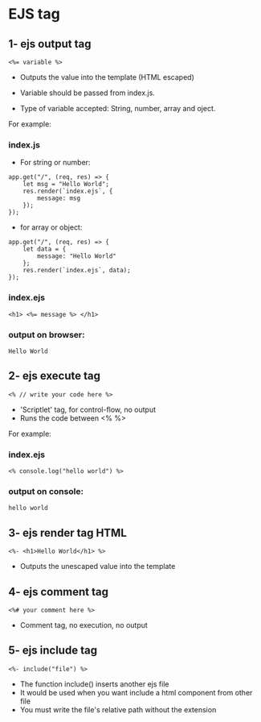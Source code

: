 # EJS tag

## 1- ejs output tag
```
<%= variable %>  
```

* Outputs the value into the template (HTML escaped)

* Variable should be passed from index.js.

* Type of variable accepted: String, number, array and oject.

For example: 

### index.js
* For string or number:
```
app.get("/", (req, res) => {
    let msg = "Hello World";
    res.render(`index.ejs`, {
        message: msg
    });
});
```
* for array or object:
```
app.get("/", (req, res) => {
    let data = {
        message: "Hello World"
    };
    res.render(`index.ejs`, data);
});
```

### index.ejs
```
<h1> <%= message %> </h1>
```

### output on browser:
```
Hello World
```

## 2- ejs execute tag
````
<% // write your code here %>
````

* 'Scriptlet' tag, for control-flow, no output
* Runs the code between <% %>

For example:

### index.ejs
```
<% console.log("hello world") %>
```

### output on console:
```
hello world
```

## 3- ejs render tag HTML
````
<%- <h1>Hello World</h1> %>
````

* Outputs the unescaped value into the template

## 4- ejs comment tag
````
<%# your comment here %>
````

* Comment tag, no execution, no output

## 5- ejs include tag
````
<%- include("file") %>
````

* The function include() inserts another ejs file
* It would be used when you want include a html component from other file
* You must write the file's relative path without the extension
